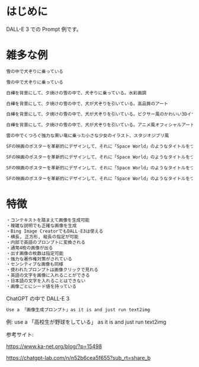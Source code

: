 # はじめに

DALL-E 3 での Prompt 例です。

# 雑多な例



```cmd
雪の中で犬ぞりに乗っている
```


```cmd
雪の中で犬ぞりに乗っている
```

```cmd
白樺を背景にして、夕焼けの雪の中で、犬ぞりに乗っている。水彩画調
```

```cmd
白樺を背景にして、夕焼けの雪の中で、犬が犬ぞりを引いている。高品質のアート
```

```cmd
白樺を背景にして、夕焼けの雪の中で、犬が犬ぞりを引いている。ピクサー風のかわいい3Dイラスト
```

```cmd
白樺を背景にして、夕焼けの雪の中で、犬が犬ぞりを引いている。アニメ風オフィシャルアート
```


```cmd
雲の中でくつろぐ強力な黒い竜に乗った小さな少女のイラスト、スタジオジブリ風
```


```cmd
SFの映画のポスターを革新的にデザインして、それに「Space World」のようなタイトルをつけてください。
```

```cmd
SFの映画のポスターを革新的にデザインして、それに「Space World」のようなタイトルをつけてください。イラスト風で
```

```cmd
SFの映画のポスターを革新的にデザインして、それに「Space World」のようなタイトルをつけてください。ステンシル風で
```

```cmd
SFの映画のポスターを革新的にデザインして、それに「Space World」のようなタイトルをつけてください。クレヨン風で
```



# 特徴

```cmd
・コンテキストを踏まえて画像を生成可能
・複雑な説明でも正確な画像を生成
・Bing Image CreatorでもDALL·E3は使える 
・横長, 正方形, 縦長の指定が可能
・内部で英語のプロンプトに変換される
・通常4枚の画像が出る
・出す画像の枚数は指定可能
・強力な著作権対策がされている
・センシティブな画像も同様
・使われたプロンプトは画像クリックで見れる
・英語の文字を画像に入れることができる
・日本語の文字を入れることはできない
・画像ごとにシード値を持っている
```

ChatGPT の中で DALL-E 3

```cmd
Use a 「画像生成プロンプト」as it is and just run text2img
```

例:
use a 「高校生が野球をしている」 as it is and just run text2img

参考サイト:

https://www.ka-net.org/blog/?p=15498

https://chatgpt-lab.com/n/n52b6cea5f655?sub_rt=share_b
